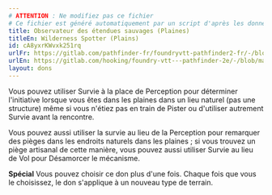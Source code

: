 ```yaml
---
# ATTENTION : Ne modifiez pas ce fichier
# Ce fichier est généré automatiquement par un script d'après les données du module Foundry VTT officiel et de sa traduction
title: Observateur des étendues sauvages (Plaines)
titleEn: Wilderness Spotter (Plains)
id: cA8yxrKWvxk251rq
urlFr: https://gitlab.com/pathfinder-fr/foundryvtt-pathfinder2-fr/-/blob/master/data/feats/cA8yxrKWvxk251rq.htm
urlEn: https://gitlab.com/hooking/foundry-vtt---pathfinder-2e/-/blob/master/packs/data/feats.db/wilderness-spotter-plains.json
layout: dons
---
```

Vous pouvez utiliser Survie à la place de Perception pour déterminer l'initiative lorsque vous êtes dans les plaines dans un lieu naturel (pas une structure) même si vous n'étiez pas en train de Pister ou d'utiliser autrement Survie avant la rencontre.

Vous pouvez aussi utiliser la survie au lieu de la Perception pour remarquer des pièges dans les endroits naturels dans les plaines ; si vous trouvez un piège artisanal de cette manière, vous pouvez aussi utiliser Survie au lieu de Vol pour Désamorcer le mécanisme.

**Spécial** Vous pouvez choisir ce don plus d'une fois. Chaque fois que vous le choisissez, le don s'applique à un nouveau type de terrain.
